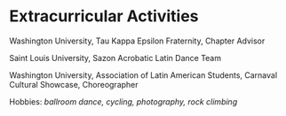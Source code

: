 # Extracurricular Activities

Washington University, Tau Kappa Epsilon Fraternity, Chapter Advisor

Saint Louis University, Sazon Acrobatic Latin Dance Team

Washington University, Association of Latin American Students, Carnaval Cultural Showcase, Choreographer

Hobbies: *ballroom dance, cycling, photography, rock climbing*
